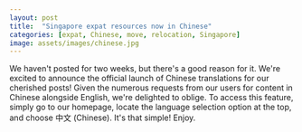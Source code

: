 ```yaml
---
layout: post
title:  "Singapore expat resources now in Chinese"
categories: [expat, Chinese, move, relocation, Singapore]
image: assets/images/chinese.jpg
---
```


We haven't posted for two weeks, but there's a good reason for it. We're excited to announce the official launch of Chinese translations for our cherished posts! Given the numerous requests from our users for content in Chinese alongside English, we're delighted to oblige. To access this feature, simply go to our homepage, locate the language selection option at the top, and choose 中文 (Chinese). It's that simple! Enjoy.

